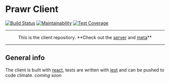 # Prawr Client
[![Build Status](https://travis-ci.org/Prawr/Prawr-Client.svg?branch=master)](https://travis-ci.org/Prawr/Prawr-Client)
[![Maintainability](https://api.codeclimate.com/v1/badges/d370f5192c0a480969da/maintainability)](https://codeclimate.com/github/Prawr/Prawr-Client/maintainability)
[![Test Coverage](https://api.codeclimate.com/v1/badges/d370f5192c0a480969da/test_coverage)](https://codeclimate.com/github/Prawr/Prawr-Client/test_coverage)

---
<p align="center">This is the client repository.  
**Check out the <a href="https://github.com/Prawr/Prawr-Server">server</a> and <a href="https://github.com/Prawr/Prawr)">meta</a>**
</p>

---

## General info
The client is built with [react](https://reactjs.org/), tests are written with [jest](https://facebook.github.io/jest/) and can be pushed to code climate.
*coming soon*

